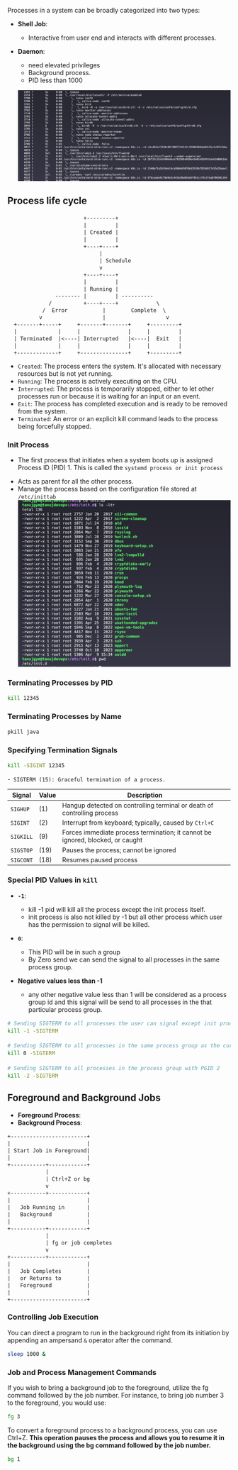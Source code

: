 
Processes in a system can be broadly categorized into two types:
* **Shell Job**: 
  - Interactive from user end and interacts with different processes.

* **Daemon**: 
  - need elevated privileges
  - Background process.
  - PID less than 1000

  ![alt text](image.png)

## Process life cycle


```
                        +---------+
                        |         |
                        | Created |
                        |         |
                        +----+----+
                             |
                             | Schedule
                             v
                        +----+----+
                        |         |
                        | Running |
               -------- |         | ----------
             /          +----+----+            \
           /  Error           |        Complete  \ 
          v                   |                   v
  +-------+-----+     +-------+-------+     +---------+
  |             |     |               |     |         |
  | Terminated  |<----| Interrupted   |<----|  Exit   |
  |             |     |               |     |         |
  +-------------+     +---------------+     +---------+
```

- `Created`: The process enters the system. It's allocated with necessary resources but is not yet running.
- `Running`: The process is actively executing on the CPU.
- `Interrupted`: The process is temporarily stopped, either to let other processes run or because it is waiting for an input or an event.
- `Exit`: The process has completed execution and is ready to be removed from the system.
- `Terminated`: An error or an explicit kill command leads to the process being forcefully stopped.

### Init Process

* The first process that initiates when a system boots up is assigned Process ID (PID) 1. This is called the `systemd process or init process`
- Acts as parent for all the other process.
- Manage the process based on the configuration file stored at `/etc/inittab`
![alt text](image-1.png)

### Terminating Processes by PID
```bash
kill 12345
```

### Terminating Processes by Name 

```bash
pkill java
```

### Specifying Termination Signals

```bash
kill -SIGINT 12345
```

-` SIGTERM (15): Graceful termination of a process.`

| Signal | Value | Description |
| --- | --- | --- |
| `SIGHUP` | (1) | Hangup detected on controlling terminal or death of controlling process |
| `SIGINT` | (2) | Interrupt from keyboard; typically, caused by `Ctrl+C` |
| `SIGKILL` | (9) | Forces immediate process termination; it cannot be ignored, blocked, or caught |
| `SIGSTOP` | (19) | Pauses the process; cannot be ignored |
| `SIGCONT` | (18) | Resumes paused process |


### Special PID Values in `kill`
- **`-1`**: 
  - kill -1 pid will kill all the process except the init process itself.
  - init process is also not killed by -1 but all other process which user has the permission to signal will be killed.
- **`0`**: 
  - This PID will be in such a group 
  - By Zero send we can send the signal to all processes in the same process group.

- **Negative values less than -1**
  - any other negative value less than 1 will be considered as a process group id and this signal will be send to all processes in the that particular process group.

```bash
# Sending SIGTERM to all processes the user can signal except init process.
kill -1 -SIGTERM

# Sending SIGTERM to all processes in the same process group as the current process
kill 0 -SIGTERM

# Sending SIGTERM to all processes in the process group with PGID 2
kill -2 -SIGTERM
```



## Foreground and Background Jobs

- **Foreground Process**: 
- **Background Process**: 

```
+------------------------+
|                        |
| Start Job in Foreground|
|                        |
+-----------+------------+
            |
            | Ctrl+Z or bg
            v
+-----------+------------+
|                        |
|   Job Running in       |
|   Background           |
|                        |
+-----------+------------+
            |
            | fg or job completes
            v
+-----------+------------+
|                        |
|   Job Completes        |
|   or Returns to        |
|   Foreground           |
|                        |
+------------------------+
```

### Controlling Job Execution

You can direct a program to run in the background right from its initiation by appending an ampersand `&` operator after the command. 

```bash
sleep 1000 &
```
### Job and Process Management Commands

If you wish to bring a background job to the foreground, utilize the fg command followed by the job number. For instance, to bring job number 3 to the foreground, you would use:

```bash
fg 3
```

To convert a foreground process to a background process, you can use Ctrl+Z. **This operation pauses the process and allows you to resume it in the background using the bg command followed by the job number.** 

```bash
bg 1
```